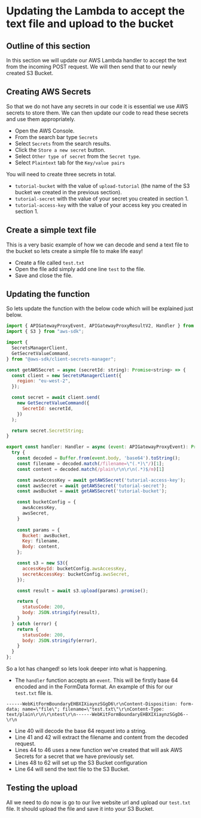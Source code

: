 # Updating the Lambda to accept the text file and upload to the bucket

## Outline of this section
In this section we will update our AWS Lambda handler to accept the text from the incoming POST request. We will then send that to our newly created S3 Bucket.

## Creating AWS Secrets
So that we do not have any secrets in our code it is essential we use AWS secrets to store them. We can then update our code to read these secrets and use them appropriately.
- Open the AWS Console.
- From the search bar type `Secrets`
- Select `Secrets` from the search results.
- Click the `Store a new secret` button.
- Select `Other type of secret` from the `Secret type`.
- Select `Plaintext` tab for the `Key/value pairs`

You will need to create three secrets in total.
- `tutorial-bucket` with the value of `upload-tutorial` (the name of the S3 bucket we created in the previous section).
- `tutorial-secret` with the value of your secret you created in section 1.
- `tutorial-access-key` with the value of your access key you created in section 1.

## Create a simple text file
This is a very basic example of how we can decode and send a text file to the bucket so lets create a simple file to make life easy!
- Create a file called `test.txt`
- Open the file add simply add one line `test` to the file.
- Save and close the file.

## Updating the function
So lets update the function with the below code which will be explained just below.

```js
import { APIGatewayProxyEvent, APIGatewayProxyResultV2, Handler } from 'aws-lambda';
import { S3 } from "aws-sdk";

import {
  SecretsManagerClient,
  GetSecretValueCommand,
} from "@aws-sdk/client-secrets-manager";

const getAWSSecret = async (secretId: string): Promise<string> => {
  const client = new SecretsManagerClient({
    region: "eu-west-2",
  });

  const secret = await client.send(
    new GetSecretValueCommand({
      SecretId: secretId,
    })
  );

  return secret.SecretString;
}

export const handler: Handler = async (event: APIGatewayProxyEvent): Promise<APIGatewayProxyResultV2> => {
  try {
    const decoded = Buffer.from(event.body, 'base64').toString();
    const filename = decoded.match(/filename=\"(.*)\"/)[1];
    const content = decoded.match(/plain\r\n\r\n(.*)$/m)[1]

    const awsAccessKey = await getAWSSecret('tutorial-access-key');
    const awsSecret = await getAWSSecret('tutorial-secret');
    const awsBucket = await getAWSSecret('tutorial-bucket');

    const bucketConfig = {
      awsAccessKey,
      awsSecret,
    }
  
    const params = {
      Bucket: awsBucket,
      Key: filename,
      Body: content,
    };

    const s3 = new S3({
      accessKeyId: bucketConfig.awsAccessKey,
      secretAccessKey: bucketConfig.awsSecret,
    });

    const result = await s3.upload(params).promise();

    return {
      statusCode: 200,
      body: JSON.stringify(result),
    }
  } catch (error) {
    return {
      statusCode: 200,
      body: JSON.stringify(error),
    }
  }
};
```
So a lot has changed! so lets look deeper into what is happening.
- The `handler` function accepts an `event`. This will be firstly base 64 encoded and in the FormData format. An example of this for our `test.txt` file is.
```
------WebKitFormBoundaryEHBXIXiaynzSGgD6\r\nContent-Disposition: form-data; name=\"file\"; filename=\"test.txt\"\r\nContent-Type: text/plain\r\n\r\ntest\r\n------WebKitFormBoundaryEHBXIXiaynzSGgD6--\r\n
```
- Line 40 will decode the base 64 request into a string.
- Line 41 and 42 will extract the filename and content from the decoded request.
- Lines 44 to 46 uses a new function we've created that will ask AWS Secrets for a secret that we have previously set.
- Lines 48 to 62 will set up the S3 Bucket configuration
- Line 64 will send the text file to the S3 Bucket.

## Testing the upload
All we need to do now is go to our live website url and upload our `test.txt` file. It should upload the file and save it into your S3 Bucket.